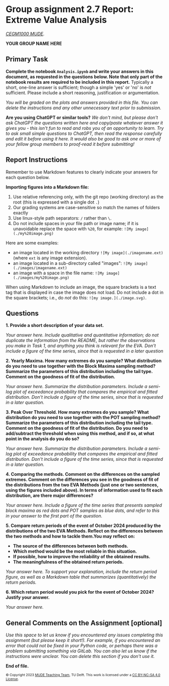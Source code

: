 # Group assignment 2.7 Report: Extreme Value Analysis

*[CEGM1000 MUDE](http://mude.citg.tudelft.nl/).*

**YOUR GROUP NAME HERE**


## Primary Task

**Complete the notebook `Analysis.ipynb` and write your answers in this document, as requested in the questions below. Note that only part of the notebook results are required to be included in this report.** Typically a short, one-line answer is sufficient; though a simple 'yes' or 'no' is _not_ sufficient. Please include a short reasoning, justification or argumentation.

_You will be graded on the plots and answers provided in this file. You can delete the instructions and any other unnecessary text prior to submission._

**Are you using ChatGPT or similar tools?** _We don't mind, but please don't ask ChatGPT the questions written here and copy/paste whatever answer it gives you - this isn't fun to read and robs you of an opportunity to learn. Try to ask small simple questions to ChatGPT, then read the response carefully and edit it before using it here. It would also be good to ask one or more of your fellow group members to proof-read it before submitting!_ 

## Report Instructions

Remember to use Markdown features to clearly indicate your answers for each question below. 

**Importing figures into a Markdown file:**
1. Use relative referencing only, with the git repo (working directory) as the root (this is expressed with a single dot `.`)
2. Our grading systems are case-sensitive so match the names of folders exactly
3. Use linux-style path separators: `/` rather than `\`.
4. Do not include spaces in your file path or image name; if it is unavoidable replace the space with `%20`, for example: `![My image](./my%20image.png)`

Here are some examples:
- an image located in the working directory `![My image](./imagename.ext)` (where `ext` is any image extension).
- an image located in a sub-directory called "images": `![My image](./images/imagename.ext)`
- an image with a space in the file name: `![My image](./images/my%20image.png)`

When using Markdown to include an image, the square brackets is a text tag that is displayed in case the image does not load. Do not include a dot in the square brackets; i.e., do _not_ do this: `![my image.](./image.svg)`.

## Questions

**1. Provide a short description of your data set.**

_Your answer here. Include qualitative and quantitative information; do not duplicate the information from the README, but rather the observations you make in Task 1, and anything you think is relevant for the EVA. Don't include a figure of the time series, since that is requested in a later question_


**2. Yearly Maxima. How many extremes do you sample? What distribution do you need to use together with the Block Maxima sampling method? Summarize the parameters of this distribution including the tail type. Comment on the goodness of fit of the distribution.**

_Your answer here. Summarize the distribution parameters. Include a semi-log plot of exceedance probability that compares the empirical and fitted distribution. Don't include a figure of the time series, since that is requested in a later question._


**3. Peak Over Threshold. How many extremes do you sample? What distribution do you need to use together with the POT sampling method? Summarize the parameters of this distribution including the tail type. Comment on the goodness of fit of the distribution. Do you need to add/subtract the threshold when using this method, and if so, at what point in the analysis do you do so?**

_Your answer here. Summarize the distribution parameters. Include a semi-log plot of exceedance probability that compares the empirical and fitted distribution. Don't include a figure of the time series, since that is requested in a later question._


**4. Comparing the methods. Comment on the differences on the sampled extremes. Comment on the differences you see in the goodness of fit of the distributions from the two EVA Methods (just one or two sentences, using the figures included above). In terms of information used to fit each distribution, are there major differences?**

_Your answer here. Include a figure of the time series that presents sampled block maxima as red dots and POT samples as blue dots, and refer to this in your answer to the first part of the question._


**5. Compare return periods of the event of October 2024 produced by the distributions of the two EVA Methods. Reflect on the differences between the two methods and how to tackle them.You may reflect on:**
- **The source of the differences between both methods.**
- **Which method would be the most reliable in this situation.**
- **If possible, how to improve the reliability of the obtained results.**
- **The meaningfulness of the obtained return periods.**

_Your answer here. To support your explanation, include the return period figure, as well as a Markdown table that summarizes (quantitatively) the return periods._


**6. Which return period would you pick for the event of October 2024? Justify your answer.**

_Your answer here._

## General Comments on the Assignment [optional]

_Use this space to let us know if you encountered any issues completing this assignment (but please keep it short!). For example, if you encountered an error that could not be fixed in your Python code, or perhaps there was a problem submitting something via GitLab. You can also let us know if the instructions were unclear. You can delete this section if you don't use it._

**End of file.**

<span style="font-size: 75%">
&copy; Copyright 2023 <a rel="MUDE Team" href="https://studiegids.tudelft.nl/a101_displayCourse.do?course_id=65595">MUDE Teaching Team</a>, TU Delft. This work is licensed under a <a rel="license" href="http://creativecommons.org/licenses/by-nc-sa/4.0/">CC BY-NC-SA 4.0 License</a>.

